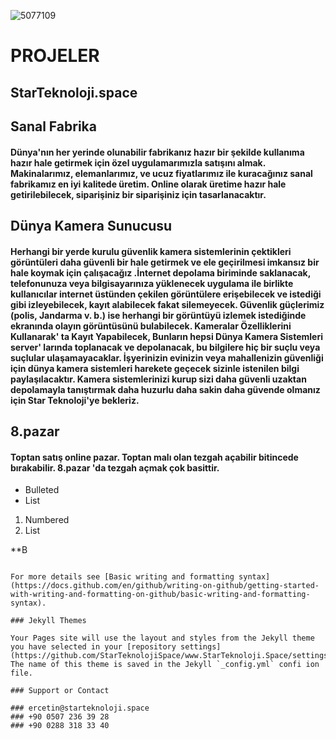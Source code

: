   ![5077109](https://user-images.githubusercontent.com/93947784/171271248-e61ae4e9-8b53-461d-a158-6328ed569a45.png) 
# PROJELER    
## StarTeknoloji.space  

## Sanal Fabrika  
#### Dünya'nın her yerinde olunabilir fabrikanız hazır bir şekilde kullanıma hazır hale getirmek için özel uygulamarımızla satışını almak. Makinalarımız, elemanlarımız, ve ucuz fiyatlarımız ile kuracağınız sanal fabrikamız en iyi kalitede üretim. Online olarak üretime hazır hale getirilebilecek, siparişiniz bir siparişiniz için tasarlanacaktır.                                           
  
          
## Dünya Kamera Sunucusu    
####  Herhangi bir yerde kurulu güvenlik kamera sistemlerinin çektikleri görüntüleri daha güvenli bir hale getirmek ve ele geçirilmesi imkansız bir hale koymak için çalışacağız .İnternet depolama biriminde saklanacak, telefonunuza veya bilgisayarınıza yüklenecek uygulama ile birlikte kullanıcılar internet üstünden çekilen görüntülere erişebilecek ve istediği gibi izleyebilecek, kayıt alabilecek fakat silemeyecek. Güvenlik güçlerimiz (polis, Jandarma v. b.) ise herhangi bir görüntüyü izlemek istediğinde ekranında olayın görüntüsünü bulabilecek. Kameralar Özelliklerini Kullanarak' ta Kayıt Yapabilecek, Bunların hepsi Dünya Kamera Sistemleri server' larında toplanacak ve depolanacak, bu bilgilere hiç bir suçlu veya suçlular ulaşamayacaklar. İşyerinizin evinizin veya mahallenizin güvenliği için dünya kamera sistemleri harekete geçecek sizinle istenilen bilgi paylaşılacaktır. Kamera sistemlerinizi kurup sizi daha güvenli uzaktan depolamayla tanıştırmak daha huzurlu daha sakin daha güvende olmanız  için Star Teknoloji'ye bekleriz.                                                       
   
## 8.pazar
#### Toptan satış online pazar. Toptan malı olan tezgah açabilir bitincede bırakabilir. 8.pazar 'da tezgah açmak çok basittir.                                    



- Bulleted
- List  
1. Numbered
2. List   
    

**B  
```

For more details see [Basic writing and formatting syntax](https://docs.github.com/en/github/writing-on-github/getting-started-with-writing-and-formatting-on-github/basic-writing-and-formatting-syntax).

### Jekyll Themes

Your Pages site will use the layout and styles from the Jekyll theme you have selected in your [repository settings](https://github.com/StarTeknolojiSpace/www.StarTeknoloji.Space/settings/pages). The name of this theme is saved in the Jekyll `_config.yml` confi ion file.

### Support or Contact          

### ercetin@starteknoloji.space 
### +90 0507 236 39 28    
### +90 0288 318 33 40
            
